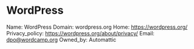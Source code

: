 
# WordPress

Name: WordPress
Domain: wordpress.org
Home: https://wordpress.org/
Privacy_policy: https://wordpress.org/about/privacy/
Email: dpo@wordcamp.org
Owned_by: Automattic
